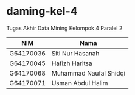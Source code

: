 # daming-kel-4
Tugas Akhir Data Mining Kelompok 4 Paralel 2

| NIM | Nama | 
| ----- | ----- | 
| G64170036 | Siti Nur Hasanah |
| G64170045 | Hafizh Haritsa |
| G64170068 | Muhammad Naufal Shidqi |
| G64170071 | Usman Abdul Halim |
